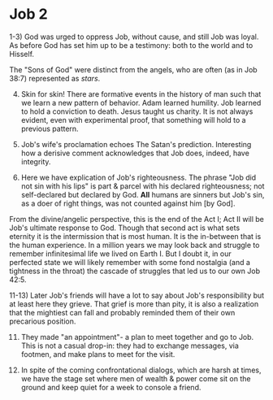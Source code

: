# Job 2

1-3) God was urged to oppress Job, without cause, and still Job was loyal.
As before God has set him up to be a testimony: both to the world and to Hisself.

The "Sons of God" were distinct from the angels, who are often (as in Job 38:7) represented as _stars_.


4) Skin for skin!
  There are formative events in the history of man such that we learn a new pattern of behavior.
  Adam learned humility.
  Job learned to hold a conviction to death.
  Jesus taught us charity.
  It is not always evident, even with experimental proof, that something will hold to a previous pattern.


9) Job's wife's proclamation echoes The Satan's prediction.
  Interesting how a derisive comment acknowledges that Job does, indeed, have integrity.

10) Here we have explication of Job's righteousness.
  The phrase "Job did not sin with his lips" is part & parcel with his declared righteousness; not self-declared but declared by God.
  **All** humans are sinners but Job's sin, as a doer of right things, was not counted against him [by God].

From the divine/angelic perspective, this is the end of the Act I;  Act II will be Job's ultimate response to God.
Though that second act is what sets eternity it is the intermission that is most human.
It is the in-between that is the human experience.
In a million years we may look back and struggle to remember infinitesimal life we lived on Earth I.
But I doubt it, in our perfected state we will likely remember with some fond nostalgia (and a tightness in the throat) the cascade of struggles that led us to our own Job 42:5.

11-13) Later Job's friends will have a lot to say about Job's responsibility but at least here they grieve.  That grief is more than pity, it is also a realization that the mightiest can fall and probably reminded them of their own precarious position.

11) They made "an appointment"- a plan to meet together and go to Job.
  This is not a casual drop-in: they had to exchange messages, via footmen, and make plans to meet for the visit.

13) In spite of the coming confrontational dialogs, which are harsh at times, we have the stage set where men of wealth & power come sit on the ground and keep quiet for a week to console a friend.
